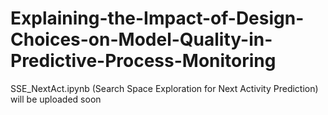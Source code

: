 # Explaining-the-Impact-of-Design-Choices-on-Model-Quality-in-Predictive-Process-Monitoring

SSE_NextAct.ipynb (Search Space Exploration for Next Activity Prediction) will be uploaded soon
